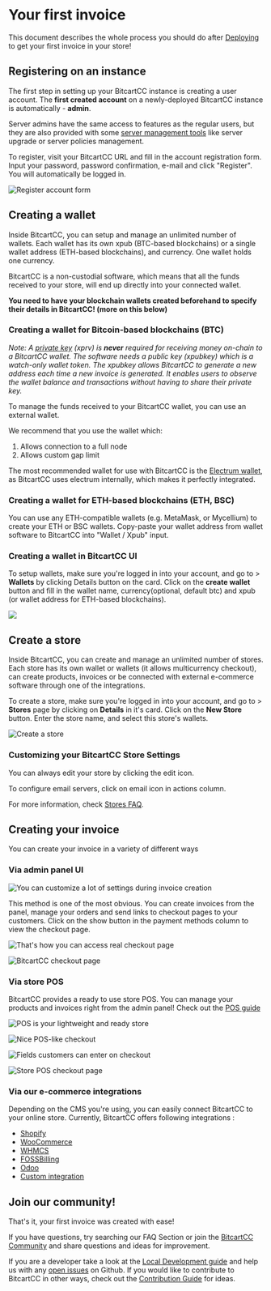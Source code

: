 # Your first invoice

This document describes the whole process you should do after [Deploying](../deployment/) to get your first invoice in your store!

## Registering on an instance

The first step in setting up your BitcartCC instance is creating a user account. The **first created account** on a newly-deployed BitcartCC instance is automatically - **admin**.

Server admins have the same access to features as the regular users, but they are also provided with some [server management tools](../guides/server-management-settings.md) like server upgrade or server policies management.

To register, visit your BitcartCC URL and fill in the account registration form. Input your password, password confirmation, e-mail and click "Register". You will automatically be logged in.&#x20;

![Register account form](../.gitbook/assets/admin\_register.png)

## Creating a wallet

Inside BitcartCC, you can setup and manage an unlimited number of wallets. Each wallet has its own xpub (BTC-based blockchains) or a single wallet address (ETH-based blockchains), and currency. One wallet holds one currency.

BitcartCC is a non-custodial software, which means that all the funds received to your store, will end up directly into your connected wallet.

**You need to have your blockchain wallets created beforehand to specify their details in BitcartCC! (more on this below)**

### Creating a wallet for Bitcoin-based blockchains (BTC)

_Note: A_ [_private key_](https://en.bitcoin.it/wiki/Private\_key) _(xprv) is **never** required for receiving money on-chain to a BitcartCC wallet. The software needs a public key (xpubkey) which is a watch-only wallet token. The xpubkey allows BitcartCC to generate a new address each time a new invoice is generated. It enables users to observe the wallet balance and transactions without having to share their private key._

To manage the funds received to your BitcartCC wallet, you can use an external wallet.

We recommend that you use the wallet which:

1. Allows connection to a full node
2. Allows custom gap limit

The most recommended wallet for use with BitcartCC is the [Electrum wallet](electrumwallet.md), as BitcartCC uses electrum internally, which makes it perfectly integrated.

### Creating a wallet for ETH-based blockchains (ETH, BSC)

You can use any ETH-compatible wallets (e.g. MetaMask, or Mycellium) to create your ETH or BSC wallets. Copy-paste your wallet address from wallet software to BitcartCC into "Wallet / Xpub" input.

### Creating a wallet in BitcartCC UI

To setup wallets, make sure you're logged in into your account, and go to > **Wallets** by clicking Details button on the card. Click on the **create wallet** button and fill in the wallet name, currency(optional, default btc) and xpub (or wallet address for ETH-based blockchains).

![](../.gitbook/assets/create\_wallet.png)

## **Create a store**

Inside BitcartCC, you can create and manage an unlimited number of stores. Each store has its own wallet or wallets (it allows multicurrency checkout), can create products, invoices or be connected with external e-commerce software through one of the integrations.

To create a store, make sure you're logged in into your account, and go to > **Stores** page by clicking on **Details** in it's card. Click on the **New Store** button. Enter the store name, and select this store's wallets.

![Create a store](../.gitbook/assets/create\_new\_store.png)

### Customizing your BitcartCC Store Settings <a href="#customizing-your-bitcartcc-store-settings" id="customizing-your-bitcartcc-store-settings"></a>

You can always edit your store by clicking the edit icon.

To configure email servers, click on email icon in actions column.

For more information, check [Stores FAQ](../support-and-community/faq/stores-faq.md).

## Creating your invoice

You can create your invoice in a variety of different ways

### Via admin panel UI

![You can customize a lot of settings during invoice creation](../.gitbook/assets/create\_invoice\_new.png)

This method is one of the most obvious. You can create invoices from the panel, manage your orders and send links to checkout pages to your customers. Click on the show button in the payment methods column to view the checkout page.

![That's how you can access real checkout page](../.gitbook/assets/checkout\_open.png)

![BitcartCC checkout page](../.gitbook/assets/checkout\_page.png)

### Via store POS

BitcartCC provides a ready to use store POS. You can manage your products and invoices right from the admin panel! Check out the [POS guide](../guides/store-pos.md)

![POS is your lightweight and ready store](../.gitbook/assets/store\_pos\_front.png)

![Nice POS-like checkout](../.gitbook/assets/pos\_order\_create\_1.png)

![Fields customers can enter on checkout](../.gitbook/assets/pos\_order\_create\_2.png)

![Store POS checkout page](../.gitbook/assets/pos\_order\_create\_3.png)

### Via our e-commerce integrations

Depending on the CMS you're using, you can easily connect BitcartCC to your online store. Currently, BitcartCC offers following integrations :

* [Shopify](../integrations/shopify.md)
* [​WooCommerce​​](../integrations/woocommerce.md)
* [WHMCS](../integrations/whmcs.md)
* [FOSSBilling](../integrations/fossbilling.md)
* [Odoo](../integrations/odoo.md)
* [​Custom integration​](../integrations/custom-integration.md)

## Join our community!

That's it, your first invoice was created with ease!

If you have questions, try searching our FAQ Section or join the [BitcartCC Community](../support-and-community/community.md) and share questions and ideas for improvement.

If you are a developer take a look at the [Local Development guide](../development/developing-locally.md) and help us with any [open issues](https://github.com/bitcartcc/bitcart/issues) on Github. If you would like to contribute to BitcartCC in other ways, check out the [Contribution Guide](../support-and-community/contribute.md) for ideas.
